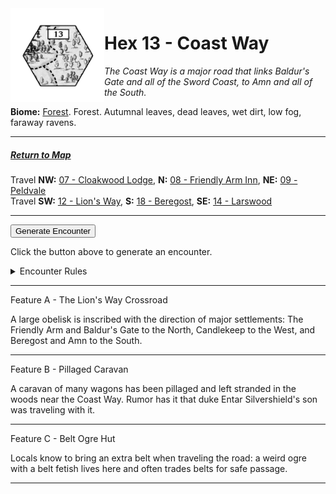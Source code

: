 
<img align="left" width=150px src="/images/Hexes/hex13.png">
<h1>Hex 13 - Coast Way</h1>

*The Coast Way is a major road that links Baldur's Gate and all of the Sword Coast, to Amn and all of the South.*

**Biome:** <u>Forest</u>. Forest. Autumnal leaves, dead leaves, wet dirt, low fog, faraway ravens.

---

##### [Return to Map](https://saltygoo.github.io/2024/12/31/BGHex/)
Travel **NW:** [07 - Cloakwood Lodge](/pages/BaldurHex/07-CloakwoodLodge), **N:** [08 - Friendly Arm Inn](/pages/BaldurHex/08-FriendlyArm), **NE:** [09 - Peldvale](/pages/BaldurHex/09-Peldvale)<br>
Travel **SW:** [12 - Lion's Way](/pages/BaldurHex/12-LionsWay), **S:** [18 - Beregost](/pages/BaldurHex/18-Beregost), **SE:** [14 - Larswood](/pages/BaldurHex/14-LarswoodStones)

 ---
 
<button id="generateText" >Generate Encounter</button> <br>

<span class="grey" id="result" style="height: 75px;"> Click the button above to generate an encounter. </span>

<details markdown="1">
<summary>Encounter Rules</summary>
Generate an encounter the first time the party goes to one of this hex's features and every 12 hours. Encounters can happen on the way to the location or at the destination. If an encounter would happen while the party rests, good survival skills while setting up camp make the encounter happen after the full rest is completed. Search the [Baldur's Gate Wiki](https://baldursgate.fandom.com/wiki/Baldur%27s_Gate_Wiki) for informations on named NPC. Do not hesitate to replace any named NPC by one the players have already met from time to time! It makes for a better story.
</details>

 ---

<span class="blacktitle"> Feature A - The Lion's Way Crossroad</span>

A large obelisk is inscribed with the direction of major settlements: The Friendly Arm and Baldur's Gate to the North, Candlekeep to the West, and Beregost and Amn to the South.

---

<span class="blacktitle"> Feature B - Pillaged Caravan</span>

A caravan of many wagons has been pillaged and left stranded in the woods near the Coast Way. Rumor has it that duke Entar Silvershield's son was traveling with it.

---

<span class="blacktitle"> Feature C - Belt Ogre Hut</span>

Locals know to bring an extra belt when traveling the road: a weird ogre with a belt fetish lives here and often trades belts for safe passage.

---

<script>
    const climate1 = "Forest";
    const climate2 = "Coast";
</script>
<script src="/scripts/BGencounter.js"></script>
